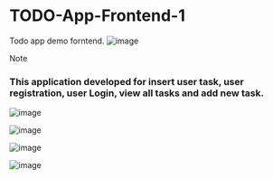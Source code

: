 # TODO-App-Frontend-1
 Todo app demo forntend.
![image](https://github.com/user-attachments/assets/fd07b563-eff1-4ebe-9ad8-a3a31fa29981)

 > [!NOTE]
> ### This application developed for insert user task, user registration, user Login, view all tasks and add new task.

![image](https://github.com/user-attachments/assets/bca3d68a-3689-4ee2-ab1c-437c3478146b)

![image](https://github.com/user-attachments/assets/4b88af11-77d0-4516-a2e1-9ff709469492)

![image](https://github.com/user-attachments/assets/d8a5b0e5-3e21-4c5e-b69c-2d5152696648)

![image](https://github.com/user-attachments/assets/ef9487d4-f179-47be-b621-47cba7b67946)
